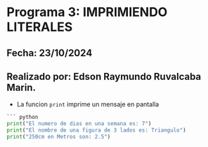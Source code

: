 # Programa 3: IMPRIMIENDO LITERALES
## Fecha: 23/10/2024
## Realizado por: Edson Raymundo Ruvalcaba Marin. 
- La funcion `print` imprime un mensaje en pantalla 
``` python
``` python
print("El numero de dias en una semana es: 7")
print("El nombre de una figura de 3 lados es: Triangulo")
print("250cm en Metros son: 2.5")

